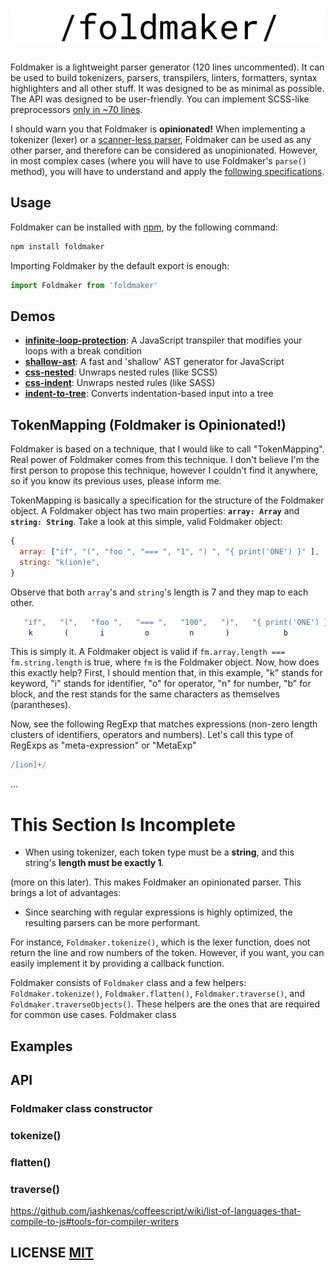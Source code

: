 # ![](logo.png)
Foldmaker is a lightweight parser generator (120 lines uncommented). It can be used to build tokenizers, parsers, transpilers, linters, formatters, syntax highlighters and all other stuff. It was designed to be as minimal as possible. The API was designed to be user-friendly. You can implement SCSS-like preprocessors [only in ~70 lines](https://github.com/foldmaker/css-nested). 

I should warn you that Foldmaker is **opinionated!** When implementing a tokenizer (lexer) or a [scanner-less parser](https://en.wikipedia.org/wiki/Scannerless_parsing), Foldmaker can be used as any other parser, and therefore can be considered as unopinionated. However, in most complex cases (where you will have to use Foldmaker's `parse()` method), you will have to understand and apply the [following specifications](#tokenmapping-foldmaker-is-opinionated).

## Usage

Foldmaker can be installed with [npm](https://docs.npmjs.com/getting-started/what-is-npm), by the following command:

```sh
npm install foldmaker
```
Importing Foldmaker by the default export is enough:

```js
import Foldmaker from 'foldmaker'
```

## Demos
- **[infinite-loop-protection](https://github.com/foldmaker/infinite-loop-protection)**: A JavaScript transpiler that modifies your loops with a break condition
- **[shallow-ast](https://github.com/foldmaker/shallow-ast)**: A fast and 'shallow' AST generator for JavaScript
- **[css-nested](https://github.com/foldmaker/css-nested)**: Unwraps nested rules (like SCSS)
- **[css-indent](https://github.com/foldmaker/css-indent)**: Unwraps nested rules (like SASS)
- **[indent-to-tree](https://github.com/foldmaker/indent-to-tree)**: Converts indentation-based input into a tree

## TokenMapping (Foldmaker is Opinionated!)
Foldmaker is based on a technique, that I would like to call "TokenMapping". Real power of Foldmaker comes from this technique. I don't believe I'm the first person to propose this technique, however I couldn't find it anywhere, so if you know its previous uses, please inform me.

TokenMapping is basically a specification for the structure of the Foldmaker object. A Foldmaker object has two main properties: 
**`array: Array`** and **`string: String`**. Take a look at this simple, valid Foldmaker object:

```js
{
  array: ["if", "(", "foo ", "=== ", "1", ") ", "{ print('ONE') }" ],
  string: "k(ion)e",
}
```
Observe that both `array`'s and `string`'s length is 7 and they map to each other.
```js
   "if",   "(",   "foo ",   "=== ",   "100",   ")",   "{ print('ONE') }",  
    k       (       i         o         n       )            b
```
This is simply it. A Foldmaker object is valid if `fm.array.length === fm.string.length` is true, where `fm` is the Foldmaker object. Now, how does this exactly help? First, I should mention that, in this example, "k" stands for keyword, "i" stands for identifier, "o" for operator, "n" for number, "b" for block, and the rest stands for the same characters as themselves (parantheses). 

Now, see the following RegExp that matches expressions (non-zero length clusters of identifiers, operators and numbers). Let's call this type of RegExps as "meta-expression" or "MetaExp"
```js
/[ion]+/
```
...
# This Section Is Incomplete

- When using tokenizer, each token type must be a **string**, and this string's **length must be exactly 1**.

 (more on this later). This makes Foldmaker an opinionated parser. This brings a lot of advantages: 
- Since searching with regular expressions is highly optimized, the resulting parsers can be more performant.

 For instance, `Foldmaker.tokenize()`, which is the lexer function, does not return the line and row numbers of the token. However, if you want, you can easily implement it by providing a callback function.

Foldmaker consists of `Foldmaker` class and a few helpers: `Foldmaker.tokenize()`, `Foldmaker.flatten()`, `Foldmaker.traverse()`, and `Foldmaker.traverseObjects()`. These helpers are the ones that are required for common use cases. Foldmaker class


## Examples
## API

### Foldmaker class constructor
### tokenize()
### flatten()
### traverse()

https://github.com/jashkenas/coffeescript/wiki/list-of-languages-that-compile-to-js#tools-for-compiler-writers

## LICENSE [MIT](LICENSE)
